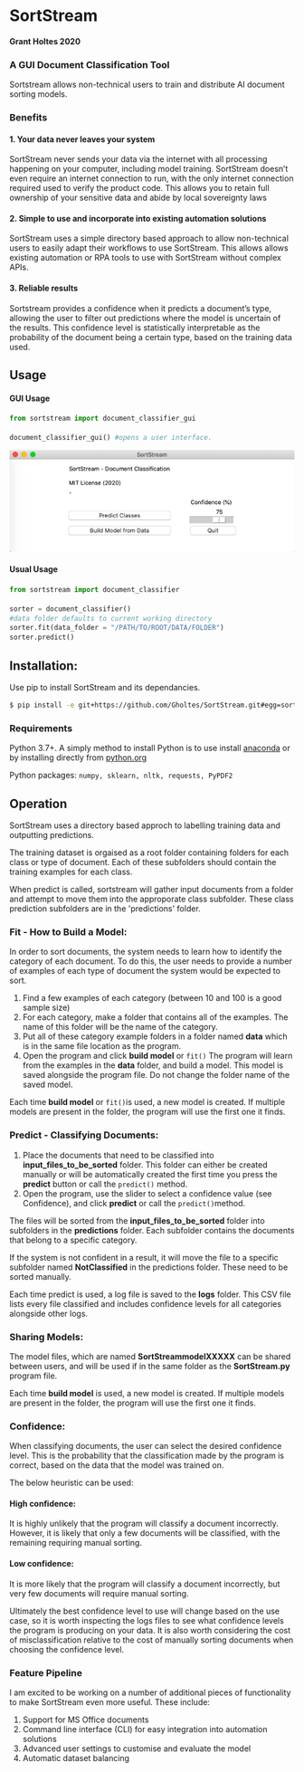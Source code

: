 # SortStream
#### Grant Holtes 2020
### A GUI Document Classification Tool

Sortstream allows non-technical users to train and distribute AI document sorting models.

### Benefits

#### 1. Your data never leaves your system
SortStream never sends your data via the internet with all processing happening on your computer, including model training. 
SortStream doesn’t even require an internet connection to run, with the only internet connection required used to verify the product code.
This allows you to retain full ownership of your sensitive data and abide by local sovereignty laws

#### 2. Simple to use and incorporate into existing automation solutions
SortStream uses a simple directory based approach to allow non-technical users to easily adapt their workflows to use SortStream. This allows allows existing automation or RPA tools to use with SortStream without complex APIs.

#### 3. Reliable results
Sortstream provides a confidence when it predicts a document’s type, allowing the user to filter out predictions where the model is uncertain of the results. This confidence level is statistically interpretable as the probability of the document being a certain type, based on the training data used.

## Usage

#### GUI Usage

```python
from sortstream import document_classifier_gui

document_classifier_gui() #opens a user interface.
```

![UniVar Summary](https://github.com/Gholtes/SortStream/blob/master/images/SortStream_screenshot.png)

#### Usual Usage

```python
from sortstream import document_classifier

sorter = document_classifier()
#data folder defaults to current working directory
sorter.fit(data_folder = "/PATH/TO/ROOT/DATA/FOLDER")
sorter.predict()

```

## Installation:

Use pip to install SortStream and its dependancies.

```bash
$ pip install -e git+https://github.com/Gholtes/SortStream.git#egg=sortstream
```

### Requirements

Python 3.7+. A simply method to install Python is to use install [anaconda](https://docs.anaconda.com/anaconda/install/) or by installing directly from [python.org](https://www.python.org/downloads/)

Python packages: `numpy, sklearn, nltk, requests, PyPDF2`

## Operation

SortStream uses a directory based approch to labelling training data and outputting predictions.

The training dataset is orgaised as a root folder containing folders for each class or type of document. Each of these subfolders should contain the training examples for each class.

When predict is called, sortstream will gather input documents from a folder and attempt to move them into the approporate class subfolder. These class prediction subfolders are in the 'predictions' folder.

### Fit - How to Build a Model:

In order to sort documents, the system needs to learn how to identify the category of each document. To do this, the user needs to provide a number of examples of each type of document the system would be expected to sort. 

1) Find a few examples of each category (between 10 and 100 is a good sample size)
2) For each category, make a folder that contains all of the examples. The name of this folder will be the name of the category.
3) Put all of these category example folders in a folder named **data** which is in the same file location as the program.
4) Open the program and click **build model** or `fit()` The program will learn from the examples in the **data** folder, and build a model. This model is saved alongside the program file. Do not change the folder name of the saved model. 

Each time **build model** or `fit()`is used, a new model is created. If multiple models are present in the folder, the program will use the first one it finds.

### Predict - Classifying Documents:

1) Place the documents that need to be classified into **input_files_to_be_sorted** folder. This folder can either be created manually or will be automatically created the first time you press the **predict** button or call the `predict()` method.
2) Open the program, use the slider to select a confidence value (see Confidence), and click **predict** or call the `predict()`method.

The files will be sorted from the **input_files_to_be_sorted** folder into subfolders in the **predictions** folder.  Each subfolder contains the documents that belong to a specific category. 

If the system is not confident in a result, it will move the file to a specific subfolder named **NotClassified** in the predictions folder. These need to be sorted manually. 

Each time predict is used, a log file is saved to the **logs** folder. This CSV file lists every file classified and includes confidence levels for all categories alongside other logs. 

### Sharing Models:

The model files, which are named **SortStreammodelXXXXX** can be shared between users, and will be used if in the same folder as the **SortStream.py** program file. 

Each time **build model** is used, a new model is created. If multiple models are present in the folder, the program will use the first one it finds.

### Confidence: 

When classifying documents, the user can select the desired confidence level. This is the probability that the classification made by the program is correct, based on the data that the model was trained on. 

The below heuristic can be used:

#### High confidence:
It is highly unlikely that the program will classify a document incorrectly. However, it is likely that only a few documents will be classified, with the remaining requiring manual sorting.

#### Low confidence:
It is more likely that the program will classify a document incorrectly, but very few documents will require manual sorting.

Ultimately the best confidence level to use will change based on the use case, so it is worth inspecting the logs files to see what confidence levels the program is producing on your data. 
It is also worth considering the cost of misclassification relative to the cost of manually sorting documents when choosing the confidence level. 

### Feature Pipeline

I am excited to be working on a number of additional pieces of functionality to make SortStream even more useful. These include:
1. Support for MS Office documents
2. Command line interface (CLI) for easy integration into automation solutions
3. Advanced user settings to customise and evaluate the model
4. Automatic dataset balancing
